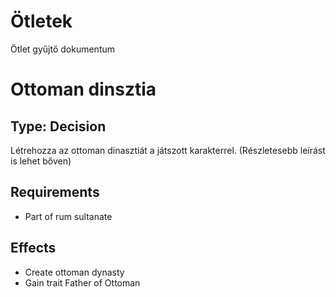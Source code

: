 # Ötletek
Ötlet gyűjtő dokumentum

# Ottoman dinsztia
## Type: Decision
Létrehozza az ottoman dinasztiát a játszott karakterrel. (Részletesebb leírást is lehet bőven)

## Requirements
- Part of rum sultanate
## Effects
- Create ottoman dynasty
- Gain trait Father of Ottoman